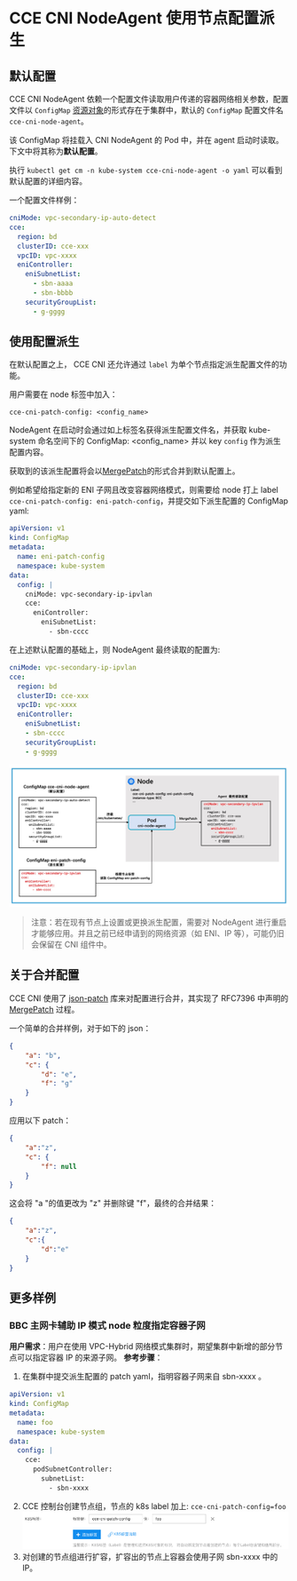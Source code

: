 # CCE CNI NodeAgent 使用节点配置派生


## 默认配置

CCE CNI NodeAgent 依赖一个配置文件读取用户传递的容器网络相关参数，配置文件以 `ConfigMap` [资源对象](../build/yamls/cce-cni-driver/templates/configmap.yaml)的形式存在于集群中，默认的 `ConfigMap` 配置文件名 `cce-cni-node-agent`。

该 ConfigMap 将挂载入 CNI NodeAgent 的 Pod 中，并在 agent 启动时读取。下文中将其称为**默认配置**。

执行 `kubectl get cm -n kube-system cce-cni-node-agent -o yaml` 可以看到默认配置的详细内容。

一个配置文件样例：
```yaml
cniMode: vpc-secondary-ip-auto-detect
cce:
  region: bd
  clusterID: cce-xxx
  vpcID: vpc-xxxx
  eniController:
    eniSubnetList:
      - sbn-aaaa
      - sbn-bbbb
    securityGroupList:
      - g-gggg
```

## 使用配置派生

在默认配置之上， CCE CNI 还允许通过 `label` 为单个节点指定派生配置文件的功能。

用户需要在 node 标签中加入：
```
cce-cni-patch-config: <config_name>
```

NodeAgent 在启动时会通过如上标签名获得派生配置文件名，并获取 kube-system 命名空间下的 ConfigMap: <config_name> 并以 key `config` 作为派生配置内容。

获取到的该派生配置将会以[MergePatch](https://datatracker.ietf.org/doc/html/rfc7396)的形式合并到默认配置上。

例如希望给指定新的 ENI 子网且改变容器网络模式，则需要给 node 打上 label `cce-cni-patch-config: eni-patch-config`，并提交如下派生配置的 ConfigMap yaml:
```yaml
apiVersion: v1
kind: ConfigMap
metadata:
  name: eni-patch-config
  namespace: kube-system
data:
  config: |
    cniMode: vpc-secondary-ip-ipvlan
    cce:
      eniController:
        eniSubnetList:
          - sbn-cccc
```

在上述默认配置的基础上，则 NodeAgent 最终读取的配置为:
```yaml
cniMode: vpc-secondary-ip-ipvlan
cce:
  region: bd
  clusterID: cce-xxx
  vpcID: vpc-xxxx
  eniController:
    eniSubnetList:
    - sbn-cccc
    securityGroupList:
    - g-gggg
```

![](./images/derived-config.png)

> 注意：若在现有节点上设置或更换派生配置，需要对 NodeAgent 进行重启才能够应用。并且之前已经申请到的网络资源（如 ENI、IP 等），可能仍旧会保留在 CNI 组件中。

## 关于合并配置

CCE CNI 使用了 [json-patch](https://github.com/evanphx/json-patch) 库来对配置进行合并，其实现了 RFC7396 中声明的 [MergePatch](https://datatracker.ietf.org/doc/html/rfc7396) 过程。

一个简单的合并样例，对于如下的 json：
```json
{
	"a": "b",
	"c": {
		"d": "e",
		"f": "g"
	}
}
```

应用以下 patch：
```json
{
	"a":"z",
	"c": {
		"f": null
	}
}
```

这会将 "a "的值更改为 "z" 并删除键 "f"，最终的合并结果：
```json
{
    "a":"z",
    "c":{
        "d":"e"
    }
}
```

## 更多样例

### BBC 主网卡辅助 IP 模式 node 粒度指定容器子网

**用户需求**：用户在使用 VPC-Hybrid 网络模式集群时，期望集群中新增的部分节点可以指定容器 IP 的来源子网。
**参考步骤**：

1. 在集群中提交派生配置的 patch yaml，指明容器子网来自 sbn-xxxx 。

```yaml
apiVersion: v1
kind: ConfigMap
metadata:
  name: foo
  namespace: kube-system
data:
  config: |
    cce:
      podSubnetController:
        subnetList:
          - sbn-xxxx
```

2. CCE 控制台创建节点组，节点的 k8s label 加上:  `cce-cni-patch-config=foo`
![](./images/derived-config-ig.png)
3. 对创建的节点组进行扩容，扩容出的节点上容器会使用子网 sbn-xxxx 中的 IP。